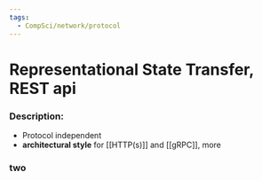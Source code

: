```yaml
---
tags:
  - CompSci/network/protocol
---
```

# Representational State Transfer, REST api
### Description:
- Protocol independent
- **architectural style** for [[HTTP(s)]] and [[gRPC]], more
### two